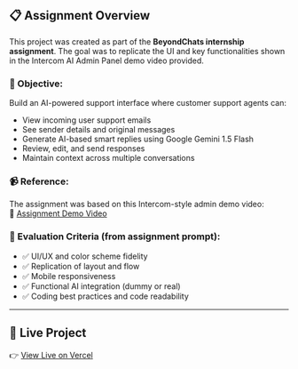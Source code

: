 ## 📋 Assignment Overview

This project was created as part of the **BeyondChats internship assignment**. The goal was to replicate the UI and key functionalities shown in the Intercom AI Admin Panel demo video provided.

### 🧠 Objective:
Build an AI-powered support interface where customer support agents can:

- View incoming user support emails
- See sender details and original messages
- Generate AI-based smart replies using Google Gemini 1.5 Flash
- Review, edit, and send responses
- Maintain context across multiple conversations

### 📹 Reference:
The assignment was based on this Intercom-style admin demo video:  
🔗 [Assignment Demo Video](https://drive.google.com/file/d/1WVvh4VmKJQ6jisIbzfutVmmeZj7IuD4c/view?usp=sharing)

### 🎯 Evaluation Criteria (from assignment prompt):
- ✅ UI/UX and color scheme fidelity
- ✅ Replication of layout and flow
- ✅ Mobile responsiveness
- ✅ Functional AI integration (dummy or real)
- ✅ Coding best practices and code readability

---

## 🔗 Live Project
👉 [View Live on Vercel](https://ai-customer-service-sepia.vercel.app)
